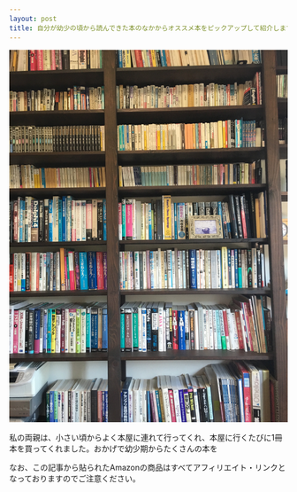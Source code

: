 ```yaml
---
layout: post
title: 自分が幼少の頃から読んできた本のなかからオススメ本をピックアップして紹介します
---
```

![本棚](/wp-content/IMG_1523.JPG)

私の両親は、小さい頃からよく本屋に連れて行ってくれ、本屋に行くたびに1冊本を買ってくれました。おかげで幼少期からたくさんの本を

なお、この記事から貼られたAmazonの商品はすべてアフィリエイト・リンクとなっておりますのでご注意ください。

